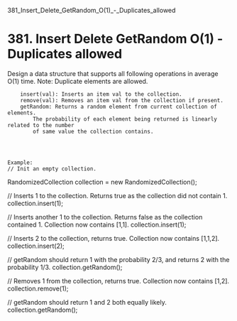 381_Insert_Delete_GetRandom_O(1)_-_Duplicates_allowed
# 381. Insert Delete GetRandom O(1) - Duplicates allowed

Design a data structure that supports all following operations in average O(1)
        time.
    Note: Duplicate elements are allowed.
    
    
        insert(val): Inserts an item val to the collection.
        remove(val): Removes an item val from the collection if present.
        getRandom: Returns a random element from current collection of elements.
            The probability of each element being returned is linearly related to the number
            of same value the collection contains.
        
    
    

    Example:
    // Init an empty collection.
RandomizedCollection collection = new RandomizedCollection();

// Inserts 1 to the collection. Returns true as the collection did not contain 1.
collection.insert(1);

// Inserts another 1 to the collection. Returns false as the collection contained 1. Collection now contains [1,1].
collection.insert(1);

// Inserts 2 to the collection, returns true. Collection now contains [1,1,2].
collection.insert(2);

// getRandom should return 1 with the probability 2/3, and returns 2 with the probability 1/3.
collection.getRandom();

// Removes 1 from the collection, returns true. Collection now contains [1,2].
collection.remove(1);

// getRandom should return 1 and 2 both equally likely.
collection.getRandom();